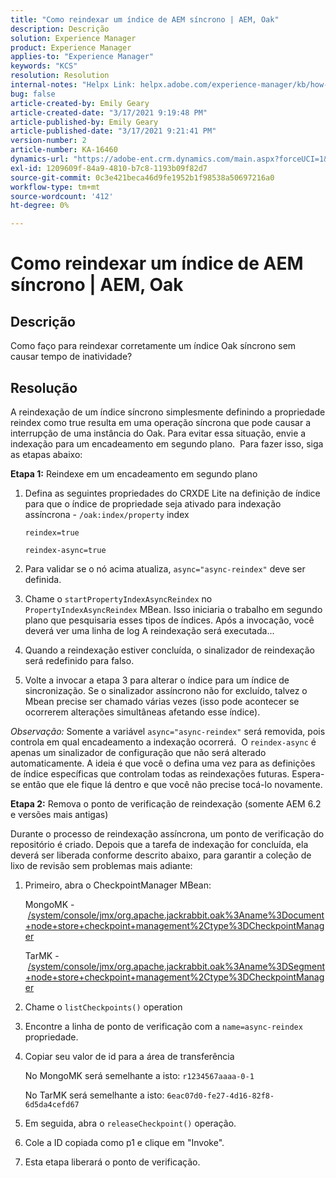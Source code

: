 ```yaml
---
title: "Como reindexar um índice de AEM síncrono | AEM, Oak"
description: Descrição
solution: Experience Manager
product: Experience Manager
applies-to: "Experience Manager"
keywords: "KCS"
resolution: Resolution
internal-notes: "Helpx Link: helpx.adobe.com/experience-manager/kb/how-to-reindex-a-synchronous-AEM-index-AEM-Oak.html"
bug: false
article-created-by: Emily Geary
article-created-date: "3/17/2021 9:19:48 PM"
article-published-by: Emily Geary
article-published-date: "3/17/2021 9:21:41 PM"
version-number: 2
article-number: KA-16460
dynamics-url: "https://adobe-ent.crm.dynamics.com/main.aspx?forceUCI=1&pagetype=entityrecord&etn=knowledgearticle&id=3613fb7d-6687-eb11-a812-000d3a593216"
exl-id: 1209609f-84a9-4810-b7c8-1193b09f82d7
source-git-commit: 0c3e421beca46d9fe1952b1f98538a50697216a0
workflow-type: tm+mt
source-wordcount: '412'
ht-degree: 0%

---
```


# Como reindexar um índice de AEM síncrono | AEM, Oak

## Descrição


Como faço para reindexar corretamente um índice Oak síncrono sem causar tempo de inatividade?


## Resolução


A reindexação de um índice síncrono simplesmente definindo a propriedade reindex como true resulta em uma operação síncrona que pode causar a interrupção de uma instância do Oak. Para evitar essa situação, envie a indexação para um encadeamento em segundo plano.  Para fazer isso, siga as etapas abaixo:

<b>Etapa 1:</b> Reindexe em um encadeamento em segundo plano

1. Defina as seguintes propriedades do CRXDE Lite na definição de índice para que o índice de propriedade seja ativado para indexação assíncrona - `/oak:index/property` index

   `reindex=true`

   `reindex-async=true`
2. Para validar se o nó acima atualiza, `async="async-reindex"` deve ser definida.
3. Chame o `startPropertyIndexAsyncReindex` no `PropertyIndexAsyncReindex` MBean. Isso iniciaria o trabalho em segundo plano que pesquisaria esses tipos de índices. Após a invocação, você deverá ver uma linha de log A reindexação será executada...
4. Quando a reindexação estiver concluída, o sinalizador de reindexação será redefinido para falso.
5. Volte a invocar a etapa 3 para alterar o índice para um índice de sincronização. Se o sinalizador assíncrono não for excluído, talvez o Mbean precise ser chamado várias vezes (isso pode acontecer se ocorrerem alterações simultâneas afetando esse índice).



*Observação:* Somente a variável `async="async-reindex"` será removida, pois controla em qual encadeamento a indexação ocorrerá.  O `reindex-async` é apenas um sinalizador de configuração que não será alterado automaticamente. A ideia é que você o defina uma vez para as definições de índice específicas que controlam todas as reindexações futuras. Espera-se então que ele fique lá dentro e que você não precise tocá-lo novamente.


<b>Etapa 2:</b> Remova o ponto de verificação de reindexação (somente AEM 6.2 e versões mais antigas)

Durante o processo de reindexação assíncrona, um ponto de verificação do repositório é criado. Depois que a tarefa de indexação for concluída, ela deverá ser liberada conforme descrito abaixo, para garantir a coleção de lixo de revisão sem problemas mais adiante:

1. Primeiro, abra o CheckpointManager MBean:

   MongoMK - [/system/console/jmx/org.apache.jackrabbit.oak%3Aname%3Document+node+store+checkpoint+management%2Ctype%3DCheckpointManager](http://localhost:4502/system/console/jmx/org.apache.jackrabbit.oak%3Aname%3DDocument+node+store+checkpoint+management%2Ctype%3DCheckpointManger)

   TarMK - [/system/console/jmx/org.apache.jackrabbit.oak%3Aname%3DSegment+node+store+checkpoint+management%2Ctype%3DCheckpointManager](http://localhost:4502/system/console/jmx/org.apache.jackrabbit.oak%3Aname%3DSegment+node+store+checkpoint+management%2Ctype%3DCheckpointManger)
2. Chame o `listCheckpoints()` operation
3. Encontre a linha de ponto de verificação com a `name=async-reindex` propriedade.
4. Copiar seu valor de id para a área de transferência

   No MongoMK será semelhante a isto: `r1234567aaaa-0-1`

   No TarMK será semelhante a isto: `6eac07d0-fe27-4d16-82f8-6d5da4cefd67`
5. Em seguida, abra o `releaseCheckpoint()` operação.
6. Cole a ID copiada como p1 e clique em &quot;Invoke&quot;.
7. Esta etapa liberará o ponto de verificação.
